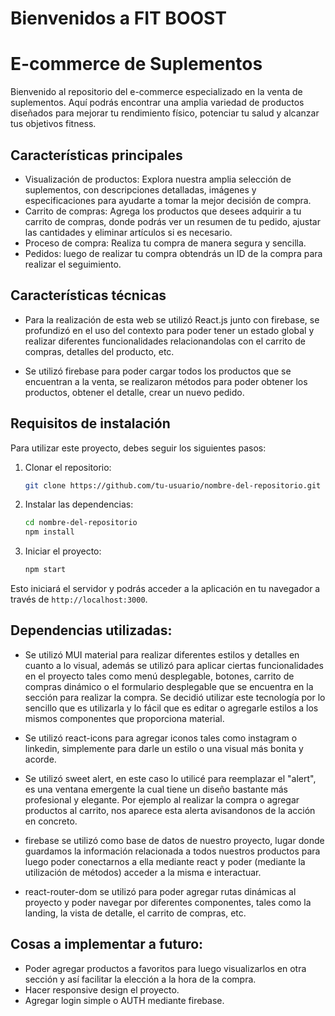 # Bienvenidos a FIT BOOST
# E-commerce de Suplementos

Bienvenido al repositorio del e-commerce especializado en la venta de suplementos. Aquí podrás encontrar una amplia variedad de productos diseñados para mejorar tu rendimiento físico, potenciar tu salud y alcanzar tus objetivos fitness.

## Características principales

- Visualización de productos: Explora nuestra amplia selección de suplementos, con descripciones detalladas, imágenes y especificaciones para ayudarte a tomar la mejor decisión de compra.
- Carrito de compras: Agrega los productos que desees adquirir a tu carrito de compras, donde podrás ver un resumen de tu pedido, ajustar las cantidades y eliminar artículos si es necesario.
- Proceso de compra: Realiza tu compra de manera segura y sencilla.
- Pedidos: luego de realizar tu compra obtendrás un ID de la compra para realizar el seguimiento.

## Características técnicas

 - Para la realización de esta web se utilizó React.js junto con firebase, se profundizó en el uso del contexto para poder tener un estado global y realizar diferentes funcionalidades relacionandolas con el carrito de compras, detalles del producto, etc.
  
 - Se utilizó firebase para poder cargar todos los productos que se encuentran a la venta, se realizaron métodos para poder obtener los productos, obtener el detalle, crear un nuevo pedido.

## Requisitos de instalación

Para utilizar este proyecto, debes seguir los siguientes pasos:

1. Clonar el repositorio: 

    ```bash
    git clone https://github.com/tu-usuario/nombre-del-repositorio.git
    ```

2. Instalar las dependencias: 

    ```bash
    cd nombre-del-repositorio
    npm install
    ```

3. Iniciar el proyecto:

    ```bash
    npm start
    ```

Esto iniciará el servidor y podrás acceder a la aplicación en tu navegador a través de `http://localhost:3000`.


## Dependencias utilizadas:

- Se utilizó MUI material para realizar diferentes estilos y detalles en cuanto a lo visual, además se utilizó para aplicar ciertas funcionalidades en el proyecto tales como menú desplegable, botones, carrito de compras dinámico o el formulario desplegable que se encuentra en la sección para realizar la compra. Se decidió utilizar este tecnología por lo sencillo que es utilizarla y lo fácil que es editar o agregarle estilos a los mismos componentes que proporciona material.

- Se utilizó react-icons para agregar iconos tales como instagram o linkedin, simplemente para darle un estilo o una visual más bonita y acorde.

- Se utilizó sweet alert, en este caso lo utilicé para reemplazar el "alert", es una ventana emergente la cual tiene un diseño bastante más profesional y elegante. Por ejemplo al realizar la compra o agregar productos al carrito, nos aparece esta alerta avisandonos de la acción en concreto.

- firebase se utilizó como base de datos de nuestro proyecto, lugar donde guardamos la información relacionada a todos nuestros productos para luego poder conectarnos a ella mediante react y poder (mediante la utilización de métodos) acceder a la misma e interactuar.

- react-router-dom se utilizó para poder agregar rutas dinámicas al proyecto y poder navegar por diferentes componentes, tales como la landing, la vista de detalle, el carrito de compras, etc.

## Cosas a implementar a futuro:

- Poder agregar productos a favoritos para luego visualizarlos en otra sección y así facilitar la elección a la hora de la compra.
- Hacer responsive design el proyecto.
- Agregar login simple o AUTH mediante firebase.




